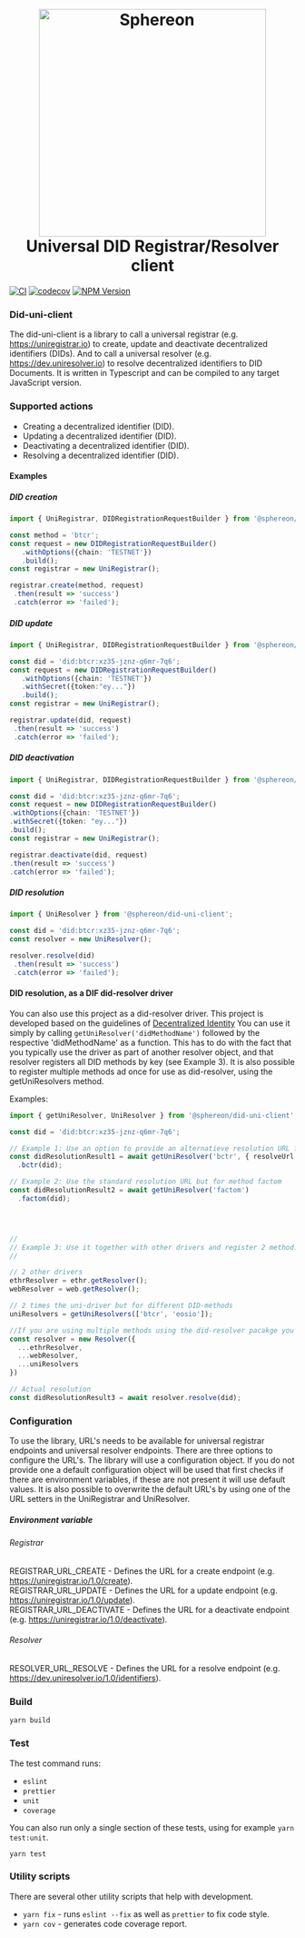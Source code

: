 <h1 align="center">
  <br>
  <a href="https://www.sphereon.com"><img src="https://sphereon.com/content/themes/sphereon/assets/img/logo.svg" alt="Sphereon" width="400"></a>
  <br>Universal DID Registrar/Resolver client 
  <br>
</h1>

[![CI](https://github.com/Sphereon-Opensource/did-uni-client/actions/workflows/main.yml/badge.svg)](https://github.com/Sphereon-Opensource/did-uni-client/actions/workflows/main.yml)  [![codecov](https://codecov.io/gh/Sphereon-Opensource/did-uni-client/branch/develop/graph/badge.svg?token=9P1JGUYA35)](https://codecov.io/gh/Sphereon-Opensource/did-uni-client) [![NPM Version](https://img.shields.io/npm/v/@sphereon/did-uni-client.svg)](https://npm.im/@sphereon/did-uni-client)

### Did-uni-client
The did-uni-client is a library to call a universal registrar (e.g. https://uniregistrar.io) to create, update and deactivate decentralized identifiers (DIDs). 
And to call a universal resolver (e.g. https://dev.uniresolver.io) to resolve decentralized identifiers to DID Documents. It is written in Typescript and can be compiled to any target JavaScript version.

### Supported actions
 * Creating a decentralized identifier (DID).
 * Updating a decentralized identifier (DID).
 * Deactivating a decentralized identifier (DID).
 * Resolving a decentralized identifier (DID).

#### Examples

##### DID creation
 ```typescript
import { UniRegistrar, DIDRegistrationRequestBuilder } from '@sphereon/did-uni-client';

const method = 'btcr';
const request = new DIDRegistrationRequestBuilder()
    .withOptions({chain: 'TESTNET'})
    .build();
const registrar = new UniRegistrar();

registrar.create(method, request) 
  .then(result => 'success')
  .catch(error => 'failed');
 ```

##### DID update
 ```typescript
import { UniRegistrar, DIDRegistrationRequestBuilder } from '@sphereon/did-uni-client';

const did = 'did:btcr:xz35-jznz-q6mr-7q6';
const request = new DIDRegistrationRequestBuilder()
    .withOptions({chain: 'TESTNET'})
    .withSecret({token:"ey..."})
    .build();
const registrar = new UniRegistrar();

registrar.update(did, request)
  .then(result => 'success')
  .catch(error => 'failed');
 ```

##### DID deactivation

 ```typescript
import { UniRegistrar, DIDRegistrationRequestBuilder } from '@sphereon/did-uni-client';

const did = 'did:btcr:xz35-jznz-q6mr-7q6';
const request = new DIDRegistrationRequestBuilder()
.withOptions({chain: 'TESTNET'})
.withSecret({token: "ey..."})
.build();
const registrar = new UniRegistrar();

registrar.deactivate(did, request)
.then(result => 'success')
.catch(error => 'failed');
 ```

##### DID resolution
 ```typescript
import { UniResolver } from '@sphereon/did-uni-client';

const did = 'did:btcr:xz35-jznz-q6mr-7q6';
const resolver = new UniResolver();

resolver.resolve(did)
  .then(result => 'success')
  .catch(error => 'failed');
 ```

#### DID resolution, as a DIF did-resolver driver
You can also use this project as a did-resolver driver. This project is developed based on the guidelines of [Decentralized Identity](https://github.com/decentralized-identity/did-resolver/tree/master#implementing-a-did-method)
You can use it simply by calling `getUniResolver('didMethodName')` followed by the respective 'didMethodName' as a function. This has to do with the fact that you typically use the driver as part of another resolver object, and that resolver registers all DID methods by key (see Example 3). 
It is also possible to register multiple methods ad once for use as did-resolver, using the getUniResolvers method.

Examples:
```typescript
import { getUniResolver, UniResolver } from '@sphereon/did-uni-client';

const did = 'did:btcr:xz35-jznz-q6mr-7q6';

// Example 1: Use an option to provide an alternatieve resolution URL for bctr method
const didResolutionResult1 = await getUniResolver('bctr', { resolveUrl: 'https://dev.uniresolver.io/1.0/identifiers'})
  .bctr(did);

// Example 2: Use the standard resolution URL but for method factom
const didResolutionResult2 = await getUniResolver('factom')
  .factom(did);




//
// Example 3: Use it together with other drivers and register 2 method:
//

// 2 other drivers
ethrResolver = ethr.getResolver();
webResolver = web.getResolver();

// 2 times the uni-driver but for different DID-methods
uniResolvers = getUniResolvers(['btcr', 'eosio']);

//If you are using multiple methods using the did-resolver pacakge you need to flatten them into one object
const resolver = new Resolver({
  ...ethrResolver,
  ...webResolver,
  ...uniResolvers
})

// Actual resolution
const didResolutionResult3 = await resolver.resolve(did);

```
### Configuration
To use the library, URL's needs to be available for universal registrar endpoints and universal resolver endpoints. There are three options to configure the URL's.
The library will use a configuration object. If you do not provide one a default configuration object will be used that first checks if there are environment variables, if these are not present it will use default values. It is also possible to overwrite the default URL's by using one of the URL setters in the UniRegistrar and UniResolver.

##### Environment variable
###### Registrar
REGISTRAR_URL_CREATE - Defines the URL for a create endpoint (e.g. https://uniregistrar.io/1.0/create).  
REGISTRAR_URL_UPDATE - Defines the URL for a update endpoint (e.g. https://uniregistrar.io/1.0/update).  
REGISTRAR_URL_DEACTIVATE - Defines the URL for a deactivate endpoint (e.g. https://uniregistrar.io/1.0/deactivate).  

###### Resolver
RESOLVER_URL_RESOLVE - Defines the URL for a resolve endpoint (e.g. https://dev.uniresolver.io/1.0/identifiers).  


### Build
```shell
yarn build
```

### Test
The test command runs:
* `eslint`
* `prettier`
* `unit`
* `coverage`

You can also run only a single section of these tests, using for example `yarn test:unit`.
```shell
yarn test
```

### Utility scripts
There are several other utility scripts that help with development.

* `yarn fix` - runs `eslint --fix` as well as `prettier` to fix code style.
* `yarn cov` - generates code coverage report.
